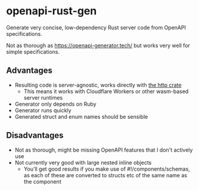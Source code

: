 # openapi-rust-gen

Generate very concise, low-dependency Rust server code from OpenAPI specifications.

Not as thorough as https://openapi-generator.tech/ but works very well for simple
specifications.

## Advantages

* Resulting code is server-agnostic, works directly with [the http crate](https://docs.rs/http/latest/http/)
    * This means it works with Cloudflare Workers or other wasm-based server runtimes
* Generator only depends on Ruby
* Generator runs quickly
* Generated struct and enum names should be sensible

## Disadvantages

* Not as thorough, might be missing OpenAPI features that I don't actively use
* Not currently very good with large nested inline objects
    * You'll get good results if you make use of #!/components/schemas, as each of these are converted to structs etc of the same name as the component

